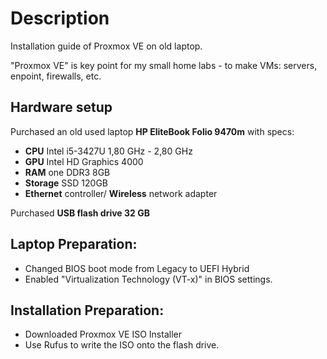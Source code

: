 # Description 
Installation guide of Proxmox VE on old laptop.

"Proxmox VE" is key point for my small home labs - to make VMs: servers, enpoint, firewalls, etc.

## Hardware setup
Purchased an old used laptop **HP EliteBook Folio 9470m** with specs:
- **CPU** Intel i5-3427U 1,80 GHz - 2,80 GHz
- **GPU** Intel HD Graphics 4000
- **RAM** one DDR3 8GB
- **Storage** SSD 120GB
- **Ethernet** controller/ **Wireless** network adapter

Purchased **USB flash drive 32 GB**

## Laptop Preparation:
- Changed BIOS boot mode from Legacy to UEFI Hybrid
- Enabled "Virtualization Technology (VT-x)" in BIOS settings.

## Installation Preparation:
- Downloaded Proxmox VE ISO Installer
- Use Rufus to write the ISO onto the flash drive.

